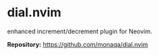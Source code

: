 # dial.nvim

enhanced increment/decrement plugin for Neovim.

**Repository:** <https://github.com/monaqa/dial.nvim>

<!-- vim: set ft=markdown: -->
